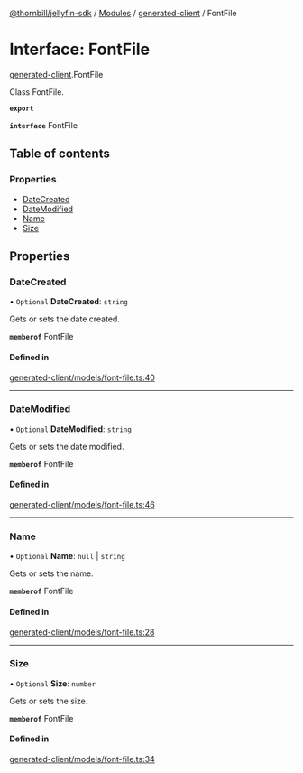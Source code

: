 [@thornbill/jellyfin-sdk](../README.md) / [Modules](../modules.md) / [generated-client](../modules/generated_client.md) / FontFile

# Interface: FontFile

[generated-client](../modules/generated_client.md).FontFile

Class FontFile.

**`export`**

**`interface`** FontFile

## Table of contents

### Properties

- [DateCreated](generated_client.FontFile.md#datecreated)
- [DateModified](generated_client.FontFile.md#datemodified)
- [Name](generated_client.FontFile.md#name)
- [Size](generated_client.FontFile.md#size)

## Properties

### DateCreated

• `Optional` **DateCreated**: `string`

Gets or sets the date created.

**`memberof`** FontFile

#### Defined in

[generated-client/models/font-file.ts:40](https://github.com/thornbill/jellyfin-sdk-typescript/blob/21a118e/src/generated-client/models/font-file.ts#L40)

___

### DateModified

• `Optional` **DateModified**: `string`

Gets or sets the date modified.

**`memberof`** FontFile

#### Defined in

[generated-client/models/font-file.ts:46](https://github.com/thornbill/jellyfin-sdk-typescript/blob/21a118e/src/generated-client/models/font-file.ts#L46)

___

### Name

• `Optional` **Name**: ``null`` \| `string`

Gets or sets the name.

**`memberof`** FontFile

#### Defined in

[generated-client/models/font-file.ts:28](https://github.com/thornbill/jellyfin-sdk-typescript/blob/21a118e/src/generated-client/models/font-file.ts#L28)

___

### Size

• `Optional` **Size**: `number`

Gets or sets the size.

**`memberof`** FontFile

#### Defined in

[generated-client/models/font-file.ts:34](https://github.com/thornbill/jellyfin-sdk-typescript/blob/21a118e/src/generated-client/models/font-file.ts#L34)

